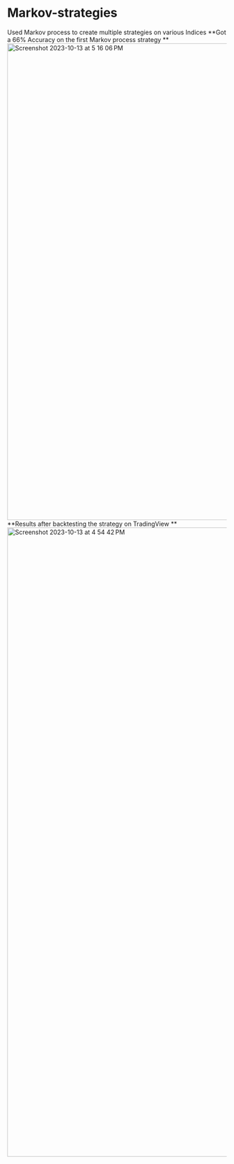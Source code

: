# Markov-strategies
Used Markov process to create multiple strategies on various Indices
**Got a 66% Accuracy on the first Markov process strategy
**<img width="1091" alt="Screenshot 2023-10-13 at 5 16 06 PM" src="https://github.com/krishagarwal278/Markov-strategies/assets/87383376/c1410481-28c7-4996-999d-89eb0c8e25da">
**Results after backtesting the strategy on TradingView
**<img width="1440" alt="Screenshot 2023-10-13 at 4 54 42 PM" src="https://github.com/krishagarwal278/Markov-strategies/assets/87383376/f9cf7ae8-2883-4b11-8d9d-951d0400d06c">

